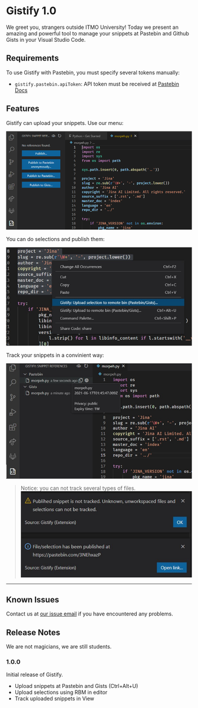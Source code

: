 # Gistify 1.0

We greet you, strangers outside ITMO University!
Today we present an amazing and powerful tool to manage your snippets at Pastebin and Github Gists in your Visual Studio Code.

## Requirements

To use Gistify with Pastebin, you must specify several tokens manually:

* `gistify.pastebin.apiToken`: API token must be received at [Pastebin Docs](https://pastebin.com/doc_api#1)


## Features

Gistify can upload your snippets. Use our menu:

![Menu usage](images/menu.png)

You can do selections and publish them:

![RMB usage](images/editor_context_menu.jpg)

Track your snippets in a convinient way:

![RMB usage](images/tracker.jpg)

> Notice: you can not track several types of files. ![RMB usage](images/tracker_warning.jpg)


-----------------------------------------------------------------------------------------------------------

## Known Issues

Contact us at [our issue email](incoming+mrgeorgeous-gistify-27337429-issue-@incoming.gitlab.com) if you have encountered any problems.

## Release Notes

We are not magicians, we are still students.

### 1.0.0

Initial release of Gistify.
* Upload snippets at Pastebin and Gists (Ctrl+Alt+U)
* Upload selections using RBM in editor
* Track uploaded snippets in View


